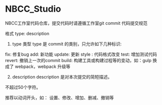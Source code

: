 # NBCC_Studio
NBCC工作室代码仓库，提交代码时请遵循工作室git commit 代码提交规范

格式
type: description

1. type 类型
type 是 commit 的类别，只允许如下几种标识:

fix: 修复bug
add: 新功能
update: 更新
style : 代码格式改变
test: 增加测试代码
revert: 撤销上一次的commit
build: 构建工具或构建过程等的变动，如：gulp 换成了 webpack，webpack 升级等

2. description
description 是对本次提交的简短描述。

不超过50个字符。  

推荐以动词开头，如： 设置、修改、增加、删减、撤销等  
